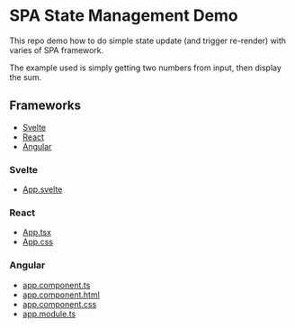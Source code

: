 # SPA State Management Demo

This repo demo how to do simple state update (and trigger re-render) with varies of SPA framework.

The example used is simply getting two numbers from input, then display the sum.

## Frameworks
- [Svelte](#svelte)
- [React](#react)
- [Angular](#angular)

### Svelte
- [App.svelte](./svelte-calc/src/App.svelte)

### React
- [App.tsx](./react-calc/src/App.tsx)
- [App.css](./react-calc/src/App.css)

### Angular
- [app.component.ts](ng-calc/src/app/app.component.ts)
- [app.component.html](ng-calc/src/app/app.component.html)
- [app.component.css](ng-calc/src/app/app.component.css)
- [app.module.ts](ng-calc/src/app/app.module.ts)